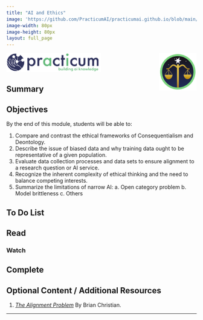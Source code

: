 ```yaml
---
title: "AI and Ethics"
image: 'https://github.com/PracticumAI/practicumai.github.io/blob/main/images/icons/practicumai_ethics.png?raw=true'
image-width: 80px
image-height: 80px
layout: full_page
---
```

[![Practicum AI Logo image](https://github.com/PracticumAI/practicumai.github.io/blob/main/images/logo/PracticumAI_logo_250x50.png?raw=true)](https://practicumai.org/)<img src='https://github.com/PracticumAI/practicumai.github.io/blob/main/images/icons/practicumai_ethics.png?raw=true' alt='Practicum AI Ethics module icon' align='right' width='100'>

## Summary


## Objectives

By the end of this module, students will be able to:

1. Compare and contrast the ethical frameworks of Consequentialism and Deontology.
1. Describe the issue of biased data and why training data ought to be representative of a given population.
1. Evaluate data collection processes and data sets to ensure alignment to a research question or AI service.
1. Recognize the inherent complexity of ethical thinking and the need to balance competing interests.
1. Summarize the limitations of narrow AI:
    a. Open category problem
    b. Model brittleness
    c. Others

## To Do List

## Read

### Watch

## Complete

## Optional Content / Additional Resources

1. [*The Alignment Problem*](https://brianchristian.org/the-alignment-problem/) By Brian Christian.

***